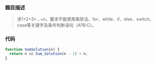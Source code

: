 ### 题目描述
> 求1+2+3+...+n，要求不能使用乘除法、for、while、if、else、switch、case等关键字及条件判断语句（A?B:C）。

### 代码
```javascript
function SumSolution(n) {
  return n && Sum_Solution(n - 1) + n;
}
```